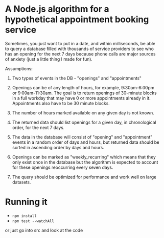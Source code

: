 # A Node.js algorithm for a hypothetical appointment booking service

Sometimes, you just want to put in a date, and within milliseconds, be able to query a database filled with thousands of service providers to see who has an opening for the next 7 days because phone calls are major sources of anxiety (just a little thing I made for fun).

Assumptions:

1. Two types of events in the DB - "openings" and "appointments"

2. Openings can be of any length of hours, for example, 9:30am-6:00pm or 9:00am-11:30am. The goal is to return openings of 30-minute blocks in a full workday that may have 0 or more appointments already in it. Appointments also have to be 30 minute blocks.

3. The number of hours marked available on any given day is not known.

4. The returned data should list openings for a given day, in chronological order, for the next 7 days.

5. The data in the database will consist of "opening" and "appointment" events in a random order of days and hours, but returned data should be sorted in ascending order by days and hours.

6. Openings can be marked as "weekly_recurring" which means that they only exist once in the database but the algorithm is expected to account for these openings reoccurring every seven days.

6. The query should be optimized for performance and work well on large datasets.

# Running it

- `npm install`
- `npm test --watchAll`

or just go into src and look at the code





